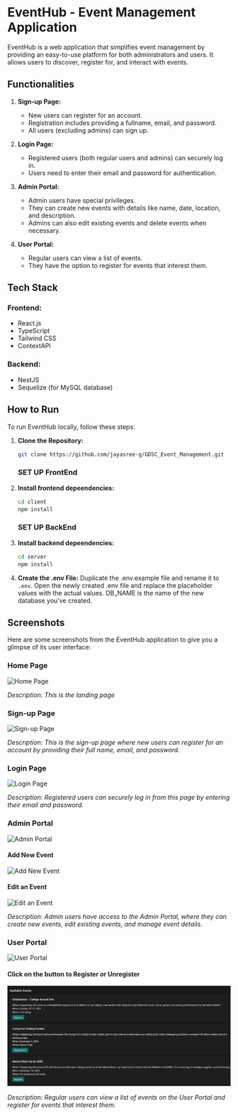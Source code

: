 # EventHub - Event Management Application

EventHub is a web application that simplifies event management by providing an easy-to-use platform for both administrators and users. It allows users to discover, register for, and interact with events.

## Functionalities

1. **Sign-up Page:**

   - New users can register for an account.
   - Registration includes providing a fullname, email, and password.
   - All users (excluding admins) can sign up.

2. **Login Page:**

   - Registered users (both regular users and admins) can securely log in.
   - Users need to enter their email and password for authentication.

3. **Admin Portal:**

   - Admin users have special privileges.
   - They can create new events with details like name, date, location, and description.
   - Admins can also edit existing events and delete events when necessary.

4. **User Portal:**
   - Regular users can view a list of events.
   - They have the option to register for events that interest them.

## Tech Stack
### Frontend:
- React.js
- TypeScript
- Tailwind CSS
- ContextAPI
### Backend:
- NestJS
- Sequelize (for MySQL database)

## How to Run
To run EventHub locally, follow these steps:

1. **Clone the Repository:**
   ```bash
   git clone https://github.com/jayasree-g/GDSC_Event_Management.git
   ```
   ### SET UP FrontEnd
2. **Install frontend depeendencies:**
    ```bash
   cd client
   npm install
   ```
   ### SET UP BackEnd
3. **Install backend depeendencies:**
   ```bash
   cd server
   npm install
   ```

4. **Create the .env File:**
   Duplicate the .env.example file and rename it to `.env`. Open the newly created .env file and replace the placeholder values with the actual values. DB_NAME is the name of the new database you've created.

## Screenshots

Here are some screenshots from the EventHub application to give you a glimpse of its user interface:

### Home Page

![Home Page](https://github.com/jayasree-g/GDSC_Event_Management/assets/105725585/4972e14c-f1ef-46ef-bfb7-438e88ab03dd)

*Description: This is the landing page*

### Sign-up Page

![Sign-up Page](https://github.com/jayasree-g/GDSC_Event_Management/assets/105725585/5f8ff76f-0924-4113-9d28-aa3fe282ab59)


*Description: This is the sign-up page where new users can register for an account by providing their full name, email, and password.*

### Login Page

![Login Page](https://github.com/jayasree-g/GDSC_Event_Management/assets/105725585/7c67c52d-72f6-4113-bcee-a72cb081517a)


*Description: Registered users can securely log in from this page by entering their email and password.*

### Admin Portal

![Admin Portal](https://github.com/jayasree-g/GDSC_Event_Management/assets/105725585/12f6d774-218d-4863-895f-5d69ebc2c3d9)

#### Add New Event
![Add New Event](https://github.com/jayasree-g/GDSC_Event_Management/assets/105725585/e58e9d14-0eae-4ebf-8ff4-dbd98378532d)

#### Edit an Event
![Edit an Event](https://github.com/jayasree-g/GDSC_Event_Management/assets/105725585/0d6c5bca-fdbc-4ec4-8284-9423e3b1b3b5)


*Description: Admin users have access to the Admin Portal, where they can create new events, edit existing events, and manage event details.*

### User Portal

![User Portal](https://github.com/jayasree-g/GDSC_Event_Management/assets/105725585/e2f7e8c4-ac5c-434c-beb8-36a43e4d72be)

#### Click on the button to Register or Unregister
![Alt text](image.png)


*Description: Regular users can view a list of events on the User Portal and register for events that interest them.*

